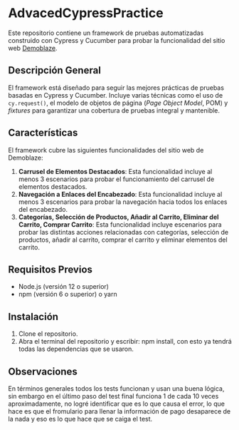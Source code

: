 # AdvacedCypressPractice

Este repositorio contiene un framework de pruebas automatizadas construido con Cypress y Cucumber para probar la funcionalidad del sitio web [Demoblaze](https://www.demoblaze.com/).

## Descripción General
El framework está diseñado para seguir las mejores prácticas de pruebas basadas en Cypress y Cucumber. Incluye varias técnicas como el uso de `cy.request()`, el modelo de objetos de página (*Page Object Model*, POM) y *fixtures* para garantizar una cobertura de pruebas integral y mantenible.

## Características
El framework cubre las siguientes funcionalidades del sitio web de Demoblaze:

1. **Carrusel de Elementos Destacados**: Esta funcionalidad incluye al menos 3 escenarios para probar el funcionamiento del carrusel de elementos destacados.
2. **Navegación a Enlaces del Encabezado**: Esta funcionalidad incluye al menos 3 escenarios para probar la navegación hacia todos los enlaces del encabezado.
3. **Categorías, Selección de Productos, Añadir al Carrito, Eliminar del Carrito, Comprar Carrito**: Esta funcionalidad incluye escenarios para probar las distintas acciones relacionadas con categorías, selección de productos, añadir al carrito, comprar el carrito y eliminar elementos del carrito.

## Requisitos Previos
- Node.js (versión 12 o superior)
- npm (versión 6 o superior) o yarn

## Instalación
1. Clone el repositorio.
2. Abra el terminal del repositorio y escribir: npm install, con esto ya tendrá todas las dependencias que se usaron.

## Observaciones
En términos generales todos los tests funcionan y usan una buena lógica, sin embargo en el último paso del test final funciona 1 de cada 10 veces aproximadamente, no logré identificar que es lo que causa el error, lo que hace es que el fromulario para llenar la información de pago desaparece de la nada y eso es lo que hace que se caiga el test.
